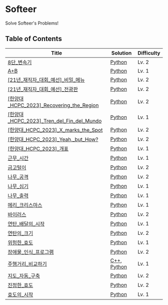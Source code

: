 # Softeer
Solve Softeer's Problems!

## Table of Contents
| Title | Solution | Difficulty |
| ----- | -------- | ---------- |
| [8단_변속기](https://softeer.ai/practice/6283) | [Python](./8단_변속기/8단_변속기.py) | Lv. 2 |
| [A+B](https://softeer.ai/practice/6295) | [Python](./A+B/A+B.py) | Lv. 1 |
| [[21년_재직자_대회_예선]_비밀_메뉴](https://softeer.ai/practice/6269) | [Python](./[21년_재직자_대회_예선]_비밀_메뉴/[21년_재직자_대회_예선]_비밀_메뉴.py) | Lv. 2 |
| [[21년_재직자_대회_예선]_전광판](https://softeer.ai/practice/6268) | [Python](./[21년_재직자_대회_예선]_전광판/[21년_재직자_대회_예선]_전광판.py) | Lv. 2 |
| [[한양대_HCPC_2023]_Recovering_the_Region](https://softeer.ai/practice/9497) | [Python](./[한양대_HCPC_2023]_Recovering_the_Region/[한양대_HCPC_2023]_Recovering_the_Region.py) | Lv. 2 |
| [[한양대_HCPC_2023]_Tren_del_Fin_del_Mundo](https://softeer.ai/practice/7695) | [Python](./[한양대_HCPC_2023]_Tren_del_Fin_del_Mundo/[한양대_HCPC_2023]_Tren_del_Fin_del_Mundo.py) | Lv. 1 |
| [[한양대_HCPC_2023]_X_marks_the_Spot](https://softeer.ai/practice/7703) | [Python](./[한양대_HCPC_2023]_X_marks_the_Spot/[한양대_HCPC_2023]_X_marks_the_Spot.py) | Lv. 2 |
| [[한양대_HCPC_2023]_Yeah,_but_How?](https://softeer.ai/practice/9498) | [Python](./[한양대_HCPC_2023]_Yeah,_but_How?/[한양대_HCPC_2023]_Yeah,_but_How?.py) | Lv. 2 |
| [[한양대_HCPC_2023]_개표](https://softeer.ai/practice/7698) | [Python](./[한양대_HCPC_2023]_개표/[한양대_HCPC_2023]_개표.py) | Lv. 1 |
| [근무_시간](https://softeer.ai/practice/6254) | [Python](./근무_시간/근무_시간.py) | Lv. 1 |
| [금고털이](https://softeer.ai/practice/6288) | [Python](./금고털이/금고털이.py) | Lv. 2 |
| [나무_공격](https://softeer.ai/practice/9657) | [Python](./나무_공격/나무_공격.py) | Lv. 2 |
| [나무_심기](https://softeer.ai/practice/7353) | [Python](./나무_심기/나무_심기.py) | Lv. 1 |
| [나무_출력](https://softeer.ai/practice/9655) | [Python](./나무_출력/나무_출력.py) | Lv. 1 |
| [메리_크리스마스](https://softeer.ai/practice/9660) | [Python](./메리_크리스마스/메리_크리스마스.py) | Lv. 1 |
| [바이러스](https://softeer.ai/practice/6284) | [Python](./바이러스/바이러스.py) | Lv. 2 |
| [연탄_배달의_시작](https://softeer.ai/practice/7626) | [Python](./연탄_배달의_시작/연탄_배달의_시작.py) | Lv. 1 |
| [연탄의_크기](https://softeer.ai/practice/7628) | [Python](./연탄의_크기/연탄의_크기.py) | Lv. 2 |
| [위험한_효도](https://softeer.ai/practice/7368) | [Python](./위험한_효도/위험한_효도.py) | Lv. 1 |
| [장애물_인식_프로그램](https://softeer.ai/practice/6282) | [Python](./장애물_인식_프로그램/장애물_인식_프로그램.py) | Lv. 2 |
| [주행거리_비교하기](https://softeer.ai/practice/6253) | [C++](./주행거리_비교하기/주행거리_비교하기.cpp), [Python](./주행거리_비교하기/주행거리_비교하기.py) | Lv. 1 |
| [지도_자동_구축](https://softeer.ai/practice/6280) | [Python](./지도_자동_구축/지도_자동_구축.py) | Lv. 2 |
| [진정한_효도](https://softeer.ai/practice/7374) | [Python](./진정한_효도/진정한_효도.py) | Lv. 2 |
| [효도의_시작](https://softeer.ai/practice/7724) | [Python](./효도의_시작/효도의_시작.py) | Lv. 1 |
